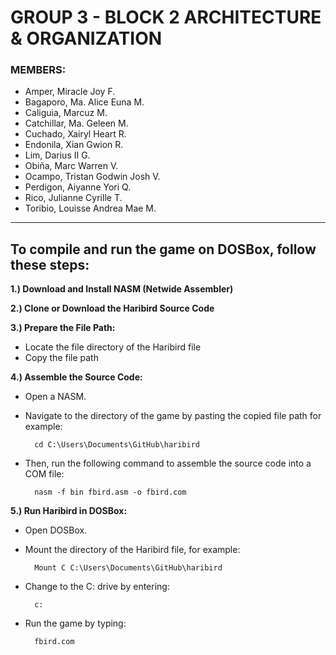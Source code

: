 # GROUP 3 - BLOCK 2 ARCHITECTURE & ORGANIZATION

### MEMBERS: 
- Amper, Miracle Joy F.
- Bagaporo, Ma. Alice Euna M.
- Caliguia, Marcuz M.
- Catchillar, Ma. Geleen M.
- Cuchado, Xairyl Heart R.
- Endonila, Xian Gwion R.
- Lim, Darius II G.
- Obiña, Marc Warren V.
- Ocampo, Tristan Godwin Josh V.
- Perdigon, Aiyanne Yori Q.
- Rico, Julianne Cyrille T.
- Toribio, Louisse Andrea Mae M.

----------------------------------------------------------------------
## To compile and run the game on DOSBox, follow these steps: 

**1.) Download and Install NASM (Netwide Assembler)**

**2.) Clone or Download the Haribird Source Code**

**3.) Prepare the File Path:**
- Locate the file directory of the Haribird file
- Copy the file path

**4.) Assemble the Source Code:**
- Open a NASM. 
- Navigate to the directory of the game by pasting the copied file path for example:

        cd C:\Users\Documents\GitHub\haribird

- Then, run the following command to assemble the source code into a COM file:

        nasm -f bin fbird.asm -o fbird.com

**5.) Run Haribird in DOSBox:**
- Open DOSBox.
- Mount the directory of the Haribird file, for example:
    
        Mount C C:\Users\Documents\GitHub\haribird

- Change to the C: drive by entering:

        c:

- Run the game by typing:

        fbird.com
